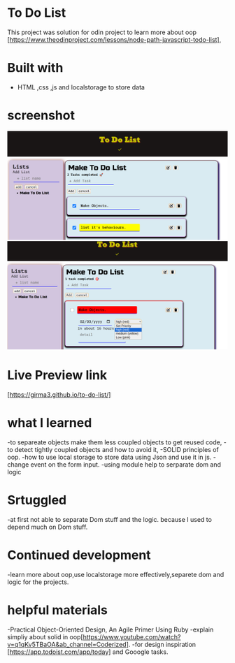 # To Do List
This project was solution for odin project to learn more about oop [https://www.theodinproject.com/lessons/node-path-javascript-todo-list],
# Built with
- HTML ,css ,js and localstorage to store data
# screenshot
![intro page](./src/assets/intro.png)
![tasks edited](./src/assets/task-edit.png)
# Live Preview link
[https://girma3.github.io/to-do-list/]
# what I learned
-to separeate objects make them less coupled objects to get reused code,
-to detect tightly coupled objects and how to  avoid it,
-SOLID principles of  oop. 
-how to use local storage to store data using Json and use it in js.
-change event on the form input.
-using module help to serparate dom and logic 
# Srtuggled
-at first not able to separate Dom stuff and the logic. because I used to depend much on Dom stuff.
# Continued development
-learn more about oop,use localstorage more effectively,separete dom and logic for the projects.
# helpful materials
-Practical Object-Oriented Design, An Agile Primer Using Ruby
-explain simpliy about solid in oop[https://www.youtube.com/watch?v=q1qKv5TBaOA&ab_channel=Coderized].
-for design inspiration [https://app.todoist.com/app/today] and Gooogle tasks.